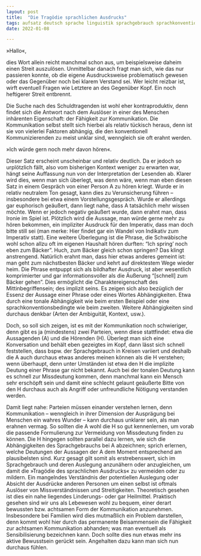 ```yaml
---
layout: post
title:  "Die Tragödie sprachlichen Ausdrucks"
tags: aufsatz deutsch sprache linguistik sprachgebrauch sprachkonvention sprachausdruck ausdruck sprachverständnis kommunikation
date: 2022-01-08

---
```

»Hallo«,

dies Wort allein reicht manchmal schon aus, um beispielsweise daheim einen Streit auszulösen. Unmittelbar danach fragt man sich, wie das nur passieren konnte, ob die eigene Ausdrucksweise problematisch gewesen oder das Gegenüber noch bei klarem Verstand sei. Wer leicht reizbar ist, wirft eventuell Fragen wie Letztere an des Gegenüber Kopf. Ein noch heftigerer Streit entbrennt.

Die Suche nach des Schuldtragenden ist wohl eher kontraproduktiv, denn findet sich die Antwort nach dem Auslöser in einer des Menschen inhärenten Eigenschaft: der Fähigkeit zur Kommunikation. Die Kommunikation selbst stellt sich hierbei als relativ tückisch heraus, denn ist sie von vielerlei Faktoren abhängig, die den konventionell Kommunizierenden zu meist unklar sind, wenngleich sie oft erahnt werden.

»Ich würde gern noch mehr davon hören«.

Dieser Satz erscheint unscheinbar und relativ deutlich. Da er jedoch so urplötzlich fällt, also vom bisherigen Kontext weniger zu erwarten war, hängt seine Auffassung nun von der Interpretation der Lesenden ab. Klarer wird dies, wenn man sich überlegt, was denn wäre, wenn man eben diesen Satz in einem Gespräch von einer Person A zu hören kriegt. Wurde er in relativ neutralem Ton gesagt, kann dies zu Verunsicherung führen – insbesondere bei etwa einem Vorstellungsgespräch. Wurde er allerdings gar euphorisch geäußert, dann liegt nahe, dass A tatsächlich mehr wissen möchte. Wenn er jedoch negativ geäußert wurde, dann erahnt man, dass Ironie im Spiel ist. Plötzlich wird die Aussage, man würde gerne mehr zu hören bekommen, ein impliziter Ausdruck für den Imperativ, dass man doch bitte still sei (man merke: Hier findet gar ein Wandel von Indikativ zum Imperativ statt).
Eine weitere Überlegung ist die Phrase, die Schwäbische wohl schon allzu oft im eigenen Haushalt hören durften: “Ich spring’ noch eben zum Bäcker”.
Huch, zum Bäcker gleich schon springen? Das klingt anstrengend. Natürlich erahnt man, dass hier etwas anderes gemeint ist: man geht zum nächstbesten Bäcker und kehrt auf direktestem Wege wieder heim. Die Phrase entpuppt sich als bildhafter Ausdruck, ist aber wesentlich komprimierter und gar informationsvoller als die Äußerung “[schnell] zum Bäcker gehen”. Dies ermöglicht die Charaktereigenschaft des Mittinbegriffensein; des implizit seins.
Es zeigen sich also bezüglich der Essenz der Aussage einer Phrase oder eines Wortes Abhängigkeiten. Etwa durch eine tonale Abhängigkeit wie beim ersten Beispiel oder eine sprachkonventionsbedingte wie beim zweiten. Weitere Abhängigkeiten sind durchaus denkbar (Arten der Ambiguität, Kontext, usw.).

Doch, so soll sich zeigen, ist es mit der Kommunikation noch schwieriger, denn gibt es ja (mindestens) zwei Parteien, wenn diese stattfindet: etwa die Aussagenden (A) und die Hörenden (H). Überlegt man sich eine Konversation und behält eben gezeigtes im Kopf, dann lässt sich schnell feststellen, dass bspw. der Sprachgebrauch in Kreisen variiert und deshalb die A auch durchaus etwas anderes meinen können als die H verstehen; wenn überhaupt, denn unter Umständen ist etwa den H die implizite Deutung einer Phrase gar nicht bekannt. Auch bei der tonalen Deutung kann es schnell zur Missdeutung kommen, denn manchmal kann ein Mensch sehr erschöpft sein und damit eine schlecht gelaunt geäußerte Bitte von den H durchaus auch als Angriff oder unfreundliche Nötigung verstanden werden.

Damit liegt nahe: Parteien müssen einander verstehen lernen, denn Kommunikation – wenngleich in ihrer Dimension der Ausprägung bei Menschen ein wahres Wunder – kann durchaus unklarer sein, als man erahnen vermag. So sollten die A wohl die H so gut kennenlernen, um vorab die passende Formulierung zur Vermeidung von Missdeutung finden zu können. Die H hingegen sollten parallel dazu lernen, wie sich die Abhängigkeiten des Sprachgebrauchs bei A abzeichnen; sprich erlernen, welche Deutungen der Aussagen der A dem Moment entsprechend am plausibelsten sind.
Kurz gesagt gilt somit als erstrebenswert, sich im Sprachgebrauch und deren Auslegung anzunähern oder anzugleichen, um damit die »Tragödie des sprachlichen Ausdrucks« zu vermeiden oder zu mildern. Ein mangelndes Verständnis der potentiellen Auslegung oder Absicht der Ausdrücke anderen Personen um einen selbst ist oftmals Auslöser von Missverständnissen und Streitigkeiten.
Theoretisch gesehen ist dies ein nahe liegendes Linderungs- oder gar Heilmittel. Praktisch gesehen sind wir uns als Lebewesen wohl zu bequem, einer derart bewussten bzw. achtsamen Form der Kommunikation anzunehmen. Insbesondere bei Familien wird dies mutmaßlich ein Problem darstellen, denn kommt wohl hier durch das permanente Beisammensein die Fähigkeit zur achtsamen Kommunikation abhanden; was man eventuell als Sensibilisierung bezeichnen kann. Doch sollte dies nun etwas mehr ins aktive Bewusstsein gerückt sein. Angehalten dazu kann man sich nun durchaus fühlen.